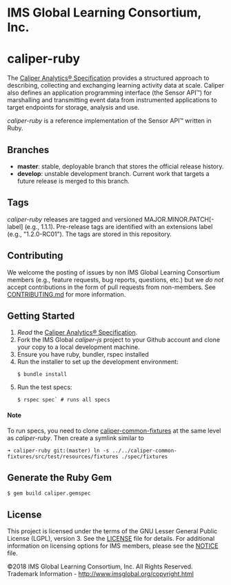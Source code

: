 # IMS Global Learning Consortium, Inc.

# caliper-ruby

The [Caliper Analytics&reg; Specification](https://www.imsglobal.org/caliper/v1p1/caliper-spec-v1p1) 
provides a structured approach to describing, collecting and exchanging learning activity data at 
scale. Caliper also defines an application programming interface (the Sensor API&trade;) for marshalling and 
transmitting event data from instrumented applications to target endpoints for storage, analysis and use.  

*caliper-ruby* is a reference implementation of the Sensor API&trade; written in Ruby.

## Branches
* __master__: stable, deployable branch that stores the official release history.  
* __develop__: unstable development branch.  Current work that targets a future release is merged to 
this branch.

## Tags
*caliper-ruby* releases are tagged and versioned MAJOR.MINOR.PATCH\[-label\] (e.g., 1.1.1). 
Pre-release tags are identified with an extensions label (e.g., "1.2.0-RC01").  The tags are stored in this repository.

## Contributing
We welcome the posting of issues by non IMS Global Learning Consortium members (e.g., feature 
requests, bug reports, questions, etc.) but we *do not* accept contributions in the form of pull 
requests from non-members. See [CONTRIBUTING.md](./CONTRIBUTING.md) for more 
information.

## Getting Started
1. *Read* the [Caliper Analytics&reg; Specification](https://www.imsglobal.org/caliper/v1p1/caliper-spec-v1p1).  
2. Fork the IMS Global *caliper-js* project to your Github account and clone your copy to a local 
development machine.
3. Ensure you have ruby, bundler, rspec installed 
4. Run the installer to set up the development environment:
    ```
    $ bundle install
    ```
5. Run the test specs:
    ```
    $ rspec spec` # runs all specs
    ```

#### Note
To run specs, you need to clone [caliper-common-fixtures](https://github.com/IMSGlobal/caliper-common-fixtures) 
at the same level as *caliper-ruby*. Then create a symlink similar to

```
➜ caliper-ruby git:(master) ln -s ../../caliper-common-fixtures/src/test/resources/fixtures ./spec/fixtures

```

## Generate the Ruby Gem
```
$ gem build caliper.gemspec
```

## License
This project is licensed under the terms of the GNU Lesser General Public License (LGPL), version 3. 
See the [LICENSE](./LICENSE) file for details. For additional information on licensing options for 
IMS members, please see the [NOTICE](./NOTICE.md) file.

©2018 IMS Global Learning Consortium, Inc. All Rights Reserved.
Trademark Information - http://www.imsglobal.org/copyright.html
